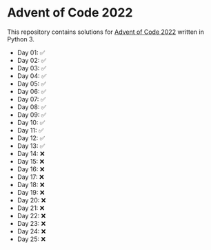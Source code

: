 # Advent of Code 2022

This repository contains solutions for [Advent of Code 2022](https://adventofcode.com/2022/) written in Python 3.

* Day 01: ✅
* Day 02: ✅
* Day 03: ✅
* Day 04: ✅
* Day 05: ✅
* Day 06: ✅
* Day 07: ✅
* Day 08: ✅
* Day 09: ✅
* Day 10: ✅
* Day 11: ✅
* Day 12: ✅
* Day 13: ✅
* Day 14: ❌
* Day 15: ❌
* Day 16: ❌
* Day 17: ❌
* Day 18: ❌
* Day 19: ❌
* Day 20: ❌
* Day 21: ❌
* Day 22: ❌
* Day 23: ❌
* Day 24: ❌
* Day 25: ❌
